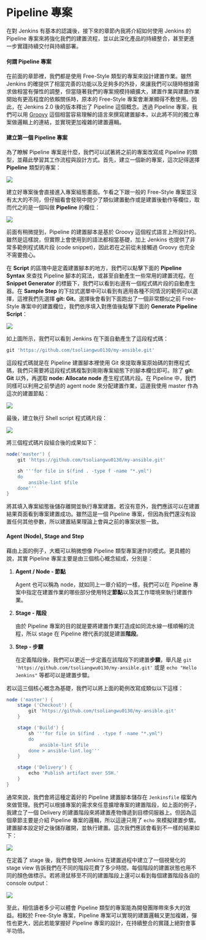 # Pipeline 專案

在對 Jenkins 有基本的認識後，接下來的章節內我將介紹如何使用 Jenkins 的 Pipeline 專案來將強化我們的建置流程，並以此深化產品的持續整合，甚至更進一步實踐持續交付與持續部署。

#### 何謂 Pipeline 專案

在前面的章節裡，我們都是使用 Free-Style 類型的專案來設計建置作業。雖然 Jenkins 的確提供了相當完善的功能以及足夠多的外掛，來讓我們可以隨時根據需求做相當有彈性的調整，但當隨著我們的專案規模持續擴大，建置作業與建置作業開始有更高程度的依賴關係時，原本的 Free-Style 專案會漸漸顯得不敷使用。因此，在 Jenkins 2.0 後的版本釋出了 Pipeline 這個概念。透過 Pipeline 專案，我們可以用 [Groovy](http://groovy-lang.org/) 這個相當容易理解的語言來撰寫建置腳本，以此將不同的獨立專案做邏輯上的連結，並實現更加複雜的建置邏輯。

#### 建立第一個 Pipeline 專案

為了瞭解 Pipeline 專案是什麼，我們可以試著將之前的專案改寫成 Pipeline 的類型，並藉此學習其工作流程與設計方式。首先，建立一個新的專案，這次記得選擇 **Pipeline** 類型的專案：

![](https://github.com/tsoliangwu0130/learn-ansible-and-jenkins-in-30-days/blob/master/images/jenkins-pipeline-01.png?raw=true)

建立好專案後會直接進入專案組態畫面。乍看之下跟一般的 Free-Style 專案並沒有太大的不同，但仔細看會發現中間少了類似建置動作或是建置後動作等欄位，取而代之的是一個叫做 **Pipeline** 的欄位：

![](https://github.com/tsoliangwu0130/learn-ansible-and-jenkins-in-30-days/blob/master/images/jenkins-pipeline-02.png?raw=true)

前面有稍微提到，Pipeline 的建置腳本是基於 Groovy 這個程式語言上所設計的。雖然是這樣說，但實際上會使用到的語法都相當基礎，加上 Jenkins 也提供了非常多範例程式碼片段 (code snippet)，因此若在之前從未接觸過 Groovy 也完全不需要擔心。

在 **Script** 的區塊中是定義建置腳本的地方，我們可以點擊下面的 **Pipeline Syntax** 來查找 Pipeline 腳本的寫法，或甚至自動產生一些常用的建置流程。在 **Snippet Generator** 的標籤下，我們可以看到右邊有一個程式碼片段的自動產生器。在 **Sample Step** 的下拉式選單中可以看到有適用各種不同情況的範例可以選擇，這裡我們先選擇 **git: Git**。選擇後會看到下面跑出了一個非常類似之前 Free-Style 專案中的建置欄位，我們依序填入對應值後點擊下面的 **Generate Pipeline Script**：

![](https://github.com/tsoliangwu0130/learn-ansible-and-jenkins-in-30-days/blob/master/images/jenkins-pipeline-03.png?raw=true)

如上圖所示，我們可以看到 Jenkins 在下面自動產生了這段程式碼：

```groovy
git 'https://github.com/tsoliangwu0130/my-ansible.git'
```

這段程式碼就是在 Pipeline 建置腳本裡使用 Git 來提取專案原始碼的對應程式碼，我們只需要將這段程式碼複製到剛剛專案組態下的腳本欄位即可。除了 **git: Git** 以外，再選取 **node: Allocate node** 產生程式碼片段。在 Pipeline 中，我們同樣可以利用之前學過的 agent node 來分配建置作業，這邊我使用 master 作為這次的建置節點：

![](https://github.com/tsoliangwu0130/learn-ansible-and-jenkins-in-30-days/blob/master/images/jenkins-pipeline-04.png?raw=true)

最後，建立執行 Shell script 程式碼片段：

![](https://github.com/tsoliangwu0130/learn-ansible-and-jenkins-in-30-days/blob/master/images/jenkins-pipeline-05.png?raw=true)

將三個程式碼片段組合後的成果如下：

```groovy
node('master') {
    git 'https://github.com/tsoliangwu0130/my-ansible.git'

    sh '''for file in $(find . -type f -name "*.yml")
    do
	    ansible-lint $file
    done'''
}
```

將其填入專案組態後儲存離開並執行專案建置。若沒有意外，我們應該可以在建置結果頁面看到專案建置成功。雖然這是一個 Pipeline 專案，但因為我們還沒有設置任何其他參數，所以建置結果理論上會與之前的專案狀態一致。

#### Agent (Node), Stage and Step

藉由上面的例子，大概可以稍微想像 Pipeline 類型專案運作的模式。更具體的說，其實 Pipeline 專案主要是由三個核心概念組成，分別是：

1. **Agent / Node - 節點**

    Agent 也可以稱為 node，就如同上一章介紹的一樣，我們可以在 Pipeline 專案中指定在建置作業的哪些部分使用特定**節點**以及其工作環境來執行建置作業。

2. **Stage - 階段**

    由於 Pipeline 專案的目的就是要將建置作業打造成如同流水線一樣順暢的流程，所以 stage 在 Pipeline 裡代表的就是建置**階段**。

3. **Step - 步驟**

    在定義階段後，我們可以更近一步定義在該階段下的建置**步驟**，舉凡是 `git 'https://github.com/tsoliangwu0130/my-ansible.git'` 或是 `echo "Hello Jenkins"` 等都可以是建置步驟。

若以這三個核心概念為基礎，我們可以將上面的範例改寫成類似以下這樣：

```groovy
node ('master') {
    stage ('Checkout') {
        git 'https://github.com/tsoliangwu0130/my-ansible.git'
    }

    stage ('Build') {
        sh '''for file in $(find . -type f -name "*.yml")
        do
            ansible-lint $file
        done > ansible-lint.log'''
    }

    stage ('Delivery') {
        echo 'Publish artifact over SSH.'
    }
}
```

通常來說，我們會將這種定義好的 Pipeline 建置腳本儲存在 `Jenkinsfile` 檔案內來做管理。我們可以根據專案的需求來任意擴增專案的建置階段，如上面的例子，我建立了一個 Delivery 的建置階段來將建置產物傳遞到目標伺服器上。但因為這個章節主要是介紹 Pipeline 專案的邏輯，所以這邊只用了 `echo` 來模擬建置步驟。建置腳本設定好之後儲存離開，並執行建置。這次我們應該會看到不一樣的結果如下：

![](https://github.com/tsoliangwu0130/learn-ansible-and-jenkins-in-30-days/blob/master/images/jenkins-pipeline-06.png?raw=true)

在定義了 stage 後，我們會發現 Jenkins 在建置過程中建立了一個視覺化的 stage view 告訴我們在不同的階段花費了多少時間，每個階段的建置狀態也用不同的顏色做標示。若將滑鼠移至不同的建置階段上還可以看到每個建置階段各自的 console output：

![](https://github.com/tsoliangwu0130/learn-ansible-and-jenkins-in-30-days/blob/master/images/jenkins-pipeline-07.png?raw=true)

至此，相信讀者多少可以體會 Pipeline 類型的專案能為開發團隊帶來多大的效益。相較於 Free-Style 專案，Pipeline 專案可以實現的建置邏輯又更加複雜，彈性也更大，因此若能掌握好 Pipeline 專案的設計，在持續整合的實踐上絕對會事半功倍。
